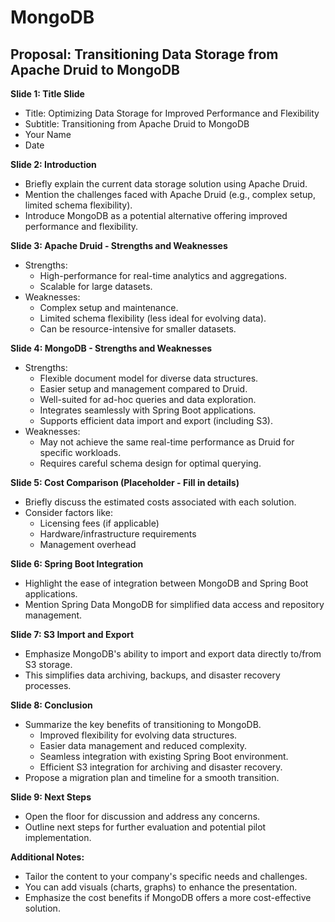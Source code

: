 # MongoDB

## Proposal: Transitioning Data Storage from Apache Druid to MongoDB

**Slide 1: Title Slide**

* Title: Optimizing Data Storage for Improved Performance and Flexibility
* Subtitle: Transitioning from Apache Druid to MongoDB
* Your Name
* Date

**Slide 2: Introduction**

* Briefly explain the current data storage solution using Apache Druid.
* Mention the challenges faced with Apache Druid (e.g., complex setup, limited schema flexibility).
* Introduce MongoDB as a potential alternative offering improved performance and flexibility.

**Slide 3: Apache Druid - Strengths and Weaknesses**

* Strengths:
    * High-performance for real-time analytics and aggregations.
    * Scalable for large datasets.
* Weaknesses:
    * Complex setup and maintenance.
    * Limited schema flexibility (less ideal for evolving data).
    * Can be resource-intensive for smaller datasets. 

**Slide 4: MongoDB - Strengths and Weaknesses**

* Strengths:
    * Flexible document model for diverse data structures.
    * Easier setup and management compared to Druid.
    * Well-suited for ad-hoc queries and data exploration.
    * Integrates seamlessly with Spring Boot applications.
    * Supports efficient data import and export (including S3).
* Weaknesses:
    * May not achieve the same real-time performance as Druid for specific workloads.
    * Requires careful schema design for optimal querying.

**Slide 5: Cost Comparison (Placeholder - Fill in details)**

* Briefly discuss the estimated costs associated with each solution. 
* Consider factors like:
    * Licensing fees (if applicable)
    * Hardware/infrastructure requirements
    * Management overhead

**Slide 6: Spring Boot Integration**

* Highlight the ease of integration between MongoDB and Spring Boot applications.
* Mention Spring Data MongoDB for simplified data access and repository management.

**Slide 7: S3 Import and Export**

* Emphasize MongoDB's ability to import and export data directly to/from S3 storage.
* This simplifies data archiving, backups, and disaster recovery processes.

**Slide 8: Conclusion**

* Summarize the key benefits of transitioning to MongoDB.
    * Improved flexibility for evolving data structures.
    * Easier data management and reduced complexity.
    * Seamless integration with existing Spring Boot environment.
    * Efficient S3 integration for archiving and disaster recovery.
* Propose a migration plan and timeline for a smooth transition.

**Slide 9: Next Steps**

* Open the floor for discussion and address any concerns.
* Outline next steps for further evaluation and potential pilot implementation.

**Additional Notes:**

* Tailor the content to your company's specific needs and challenges. 
* You can add visuals (charts, graphs) to enhance the presentation.
* Emphasize the cost benefits if MongoDB offers a more cost-effective solution.

